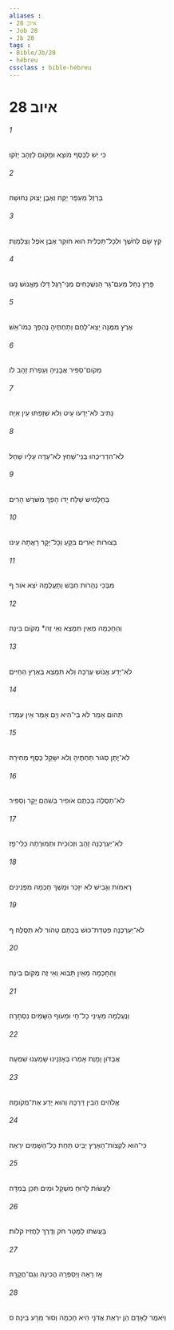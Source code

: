 ```yaml
---
aliases : 
- איוב 28
- Job 28
- Jb 28
tags : 
- Bible/Jb/28
- hébreu
cssclass : bible-hébreu
---
```


# איוב 28

###### 1
כִּי יֵשׁ לַכֶּסֶף מֹוצָא וּמָקֹום לַזָּהָב יָזֹקּוּ׃
###### 2
בַּרְזֶל מֵעָפָר יֻקָּח וְאֶבֶן יָצוּק נְחוּשָׁה׃
###### 3
קֵץ שָׂם לַחֹשֶׁךְ וּלְכָל־תַּכְלִית הוּא חֹוקֵר אֶבֶן אֹפֶל וְצַלְמָוֶת׃
###### 4
פָּרַץ נַחַל מֵעִם־גָּר הַנִּשְׁכָּחִים מִנִּי־רָגֶל דַּלּוּ מֵאֱנֹושׁ נָעוּ׃
###### 5
אֶרֶץ מִמֶּנָּה יֵצֵא־לָחֶם וְתַחְתֶּיהָ נֶהְפַּךְ כְּמֹו־אֵשׁ׃
###### 6
מְקֹום־סַפִּיר אֲבָנֶיהָ וְעַפְרֹת זָהָב לֹו׃
###### 7
נָתִיב לֹא־יְדָעֹו עָיִט וְלֹא שְׁזָפַתּוּ עֵין אַיָּה׃
###### 8
לֹא־הִדְרִיכֻהוּ בְנֵי־שָׁחַץ לֹא־עָדָה עָלָיו שָׁחַל׃
###### 9
בַּחַלָּמִישׁ שָׁלַח יָדֹו הָפַךְ מִשֹּׁרֶשׁ הָרִים׃
###### 10
בַּצּוּרֹות יְאֹרִים בִּקֵּעַ וְכָל־יְקָר רָאֲתָה עֵינֹו׃
###### 11
מִבְּכִי נְהָרֹות חִבֵּשׁ וְתַעֲלֻמָהּ יֹצִא אֹור׃ ף
###### 12
וְהַחָכְמָה מֵאַיִן תִּמָּצֵא וְאֵי זֶה* מְקֹום בִּינָה׃
###### 13
לֹא־יָדַע אֱנֹושׁ עֶרְכָּהּ וְלֹא תִמָּצֵא בְּאֶרֶץ הַחַיִּים׃
###### 14
תְּהֹום אָמַר לֹא בִי־הִיא וְיָם אָמַר אֵין עִמָּדִי׃
###### 15
לֹא־יֻתַּן סְגֹור תַּחְתֶּיהָ וְלֹא יִשָּׁקֵל כֶּסֶף מְחִירָהּ׃
###### 16
לֹא־תְסֻלֶּה בְּכֶתֶם אֹופִיר בְּשֹׁהַם יָקָר וְסַפִּיר׃
###### 17
לֹא־יַעַרְכֶנָּה זָהָב וּזְכֹוכִית וּתְמוּרָתָהּ כְּלִי־פָז׃
###### 18
רָאמֹות וְגָבִישׁ לֹא יִזָּכֵר וּמֶשֶׁךְ חָכְמָה מִפְּנִינִים׃
###### 19
לֹא־יַעַרְכֶנָּה פִּטְדַת־כּוּשׁ בְּכֶתֶם טָהֹור לֹא תְסֻלֶּה׃ ף
###### 20
וְהַחָכְמָה מֵאַיִן תָּבֹוא וְאֵי זֶה מְקֹום בִּינָה׃
###### 21
וְנֶעֶלְמָה מֵעֵינֵי כָל־חָי וּמֵעֹוף הַשָּׁמַיִם נִסְתָּרָה׃
###### 22
אֲבַדֹּון וָמָוֶת אָמְרוּ בְּאָזְנֵינוּ שָׁמַעְנוּ שִׁמְעָהּ׃
###### 23
אֱלֹהִים הֵבִין דַּרְכָּהּ וְהוּא יָדַע אֶת־מְקֹומָהּ׃
###### 24
כִּי־הוּא לִקְצֹות־הָאָרֶץ יַבִּיט תַּחַת כָּל־הַשָּׁמַיִם יִרְאֶה׃
###### 25
לַעֲשֹׂות לָרוּחַ מִשְׁקָל וּמַיִם תִּכֵּן בְּמִדָּה׃
###### 26
בַּעֲשׂתֹו לַמָּטָר חֹק וְדֶרֶךְ לַחֲזִיז קֹלֹות׃
###### 27
אָז רָאָהּ וַיְסַפְּרָהּ הֱכִינָהּ וְגַם־חֲקָרָהּ׃
###### 28
וַיֹּאמֶר לָאָדָם הֵן יִרְאַת אֲדֹנָי הִיא חָכְמָה וְסוּר מֵרָע בִּינָה׃ ס
